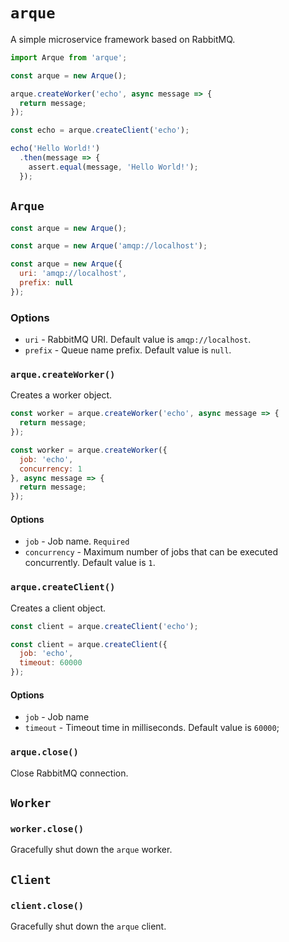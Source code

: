 # `arque`
A simple microservice framework based on RabbitMQ.
```js
import Arque from 'arque';

const arque = new Arque();

arque.createWorker('echo', async message => {
  return message;
});

const echo = arque.createClient('echo');

echo('Hello World!')
  .then(message => {
    assert.equal(message, 'Hello World!');
  });
```
## `Arque`
```js
const arque = new Arque();
```
```js
const arque = new Arque('amqp://localhost');
```
```js
const arque = new Arque({
  uri: 'amqp://localhost',
  prefix: null
});
```
### Options
* `uri` - RabbitMQ URI. Default value is `amqp://localhost`.
* `prefix` - Queue name prefix. Default value is `null`.

### `arque.createWorker()`
Creates a worker object.
```js
const worker = arque.createWorker('echo', async message => {
  return message;
});
```
```js
const worker = arque.createWorker({
  job: 'echo',
  concurrency: 1
}, async message => {
  return message;
});
```
#### Options
* `job` - Job name. `Required`
* `concurrency` - Maximum number of jobs that can be executed concurrently. Default value is `1`.

### `arque.createClient()`
Creates a client object.
```js
const client = arque.createClient('echo');
```
```js
const client = arque.createClient({
  job: 'echo',
  timeout: 60000
});
```
#### Options
* `job` - Job name
* `timeout` - Timeout time in milliseconds. Default value is `60000`;
### `arque.close()`
Close RabbitMQ connection.

## `Worker`
### `worker.close()`
Gracefully shut down the `arque` worker.

## `Client`
### `client.close()`
Gracefully shut down the `arque` client.
